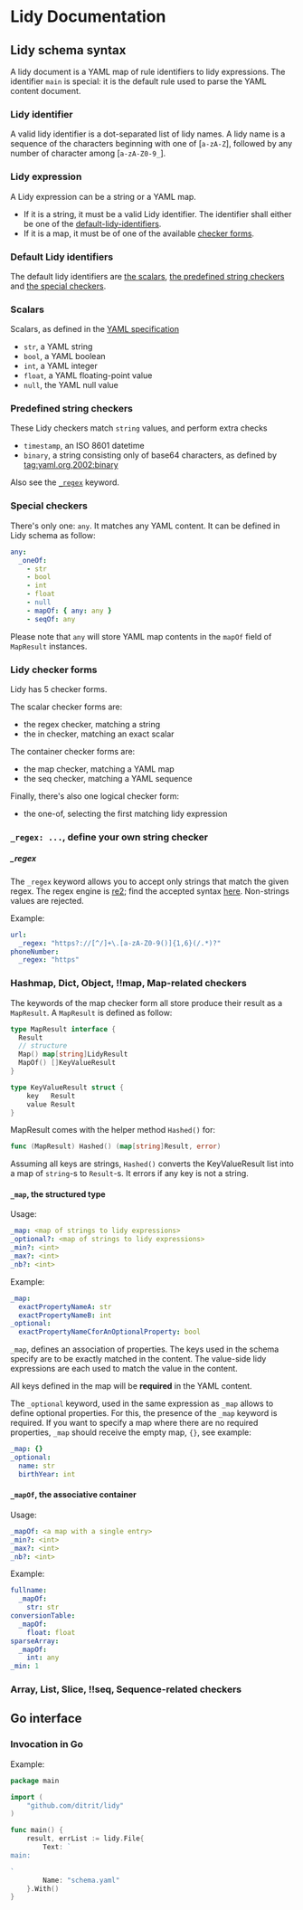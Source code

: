 # Lidy Documentation

## Lidy schema syntax

A lidy document is a YAML map of rule identifiers to lidy expressions. The identifier `main` is special: it is the default rule used to parse the YAML content document.

### Lidy identifier

A valid lidy identifier is a dot-separated list of lidy names. A lidy name is a sequence of the characters beginning with one of [`a-zA-Z`], followed by any number of character among [`a-zA-Z0-9_`].

### Lidy expression

A Lidy expression can be a string or a YAML map.

- If it is a string, it must be a valid Lidy identifier. The identifier shall either be one of the [default-lidy-identifiers](#default-lidy-identifiers).
- If it is a map, it must be of one of the available [checker forms](#lidy-checker-forms).

### Default Lidy identifiers

The default lidy identifiers are [the scalars](#scalars), [the predefined string checkers](#predefined-string-checkers) and [the special checkers](#special-checkers).

### Scalars

Scalars, as defined in the [YAML specification](https://yaml.org/type/#id838503)

- `str`, a YAML string
- `bool`, a YAML boolean
- `int`, a YAML integer
- `float`, a YAML floating-point value
- `null`, the YAML null value

### Predefined string checkers

These Lidy checkers match `string` values, and perform extra checks

- `timestamp`, an ISO 8601 datetime
- `binary`, a string consisting only of base64 characters, as defined by [tag:yaml.org,2002:binary](https://yaml.org/type/binary.html)

Also see the [`_regex`](#_regex) keyword.

### Special checkers

There's only one: `any`. It matches any YAML content. It can be defined in Lidy schema as follow:

```yaml
any:
  _oneOf:
    - str
    - bool
    - int
    - float
    - null
    - mapOf: { any: any }
    - seqOf: any
```

Please note that `any` will store YAML map contents in the `mapOf` field of `MapResult` instances.

### Lidy checker forms

Lidy has 5 checker forms.

The scalar checker forms are:

- the regex checker, matching a string
- the in checker, matching an exact scalar

The container checker forms are:

- the map checker, matching a YAML map
- the seq checker, matching a YAML sequence

Finally, there's also one logical checker form:

- the one-of, selecting the first matching lidy expression

### `_regex: ...`, define your own string checker

##### \_regex

The `_regex` keyword allows you to accept only strings that match the given regex. The regex engine is [re2](https://github.com/google/re2); find the accepted syntax [here](https://github.com/google/re2/wiki/Syntax). Non-strings values are rejected.

Example:

```yaml
url:
  _regex: "https?://[^/]+\.[a-zA-Z0-9()]{1,6}(/.*)?"
phoneNumber:
  _regex: "https"
```

### Hashmap, Dict, Object, !!map, **Map-related checkers**

The keywords of the map checker form all store produce their result as a `MapResult`. A `MapResult` is defined as follow:

```go
type MapResult interface {
  Result
  // structure
  Map() map[string]LidyResult
  MapOf() []KeyValueResult
}
```

```go
type KeyValueResult struct {
	key   Result
	value Result
}
```

MapResult comes with the helper method `Hashed()` for:

```go
func (MapResult) Hashed() (map[string]Result, error)
```

Assuming all keys are strings, `Hashed()` converts the KeyValueResult list into a map of `string`-s to `Result`-s. It errors if any key is not a string.

#### `_map`, the structured type

Usage:

```yaml
_map: <map of strings to lidy expressions>
_optional?: <map of strings to lidy expressions>
_min?: <int>
_max?: <int>
_nb?: <int>
```

Example:

```yaml
_map:
  exactPropertyNameA: str
  exactPropertyNameB: int
_optional:
  exactPropertyNameCforAnOptionalProperty: bool
```

`_map`, defines an association of properties. The keys used in the schema specify are to be exactly matched in the content. The value-side lidy expressions are each used to match the value in the content.

All keys defined in the map will be **required** in the YAML content.

The `_optional` keyword, used in the same expression as `_map` allows to define optional properties. For this, the presence of the `_map` keyword is required. If you want to specify a map where there are no required properties, `_map` should receive the empty map, `{}`, see example:

```yaml
_map: {}
_optional:
  name: str
  birthYear: int
```

#### `_mapOf`, the associative container

Usage:

```yaml
_mapOf: <a map with a single entry>
_min?: <int>
_max?: <int>
_nb?: <int>
```

Example:

```yaml
fullname:
  _mapOf:
    str: str
conversionTable:
  _mapOf:
    float: float
sparseArray:
  _mapOf:
    int: any
_min: 1
```

### Array, List, Slice, !!seq, **Sequence-related checkers**

## Go interface

### Invocation in Go

Example:

```go
package main

import (
    "github.com/ditrit/lidy"
)

func main() {
    result, errList := lidy.File{
        Text: `
main:

`
        Name: "schema.yaml"
    }.With()
}
```
